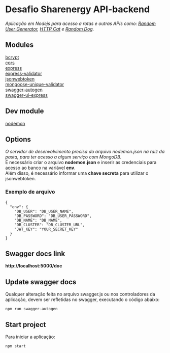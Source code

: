 # Desafio Sharenergy API-backend
*Aplicação em Nodejs para acesso a rotas e outras APIs como: [Random User Generator](https://randomuser.me/), [HTTP Cat](https://http.cat/) e [Random Dog](https://random.dog/).*

## Modules
[bcrypt](https://www.npmjs.com/package/bcrypt) <br>
[cors](https://www.npmjs.com/package/cors)<br>
[express](https://www.npmjs.com/package/express) <br>
[express-validator](https://www.npmjs.com/package/express-validator) <br>
[jsonwebtoken](https://www.npmjs.com/package/jsonwebtoken) <br>
[mongoose-unique-validator](https://www.npmjs.com/package/mongoose-unique-validator)<br>
[swagger-autogen](https://www.npmjs.com/package/swagger-autogen)<br>
[swagger-ui-express](https://www.npmjs.com/package/swagger-ui-express)<br>

## Dev module
[nodemon](https://www.npmjs.com/package/nodemon)<br>


## Options
*O servidor de desenvolvimento precisa do arquivo nodemon.json na raiz da pasta, para ter acesso a algum serviço com MongoDB.*<br>
É necessário criar o arquivo <b>nodemon.json</b> e inserir as credenciais para acesso ao banco na variável <b>env</b>.<br>
Além disso, é necessário informar uma <b>chave secreta</b> para utilizar o jsonwebtoken.

### Exemplo de arquivo
<pre><code>{
  "env": {
    "DB_USER": "DB_USER_NAME",
    "DB_PASSWORD": "DB_USER_PASSWORD",
    "DB_NAME": "DB_NAME",
    "DB_CLUSTER": "DB_CLUSTER_URL",
    "JWT_KEY": "YOUR_SECRET_KEY"
  }
}
</code></pre>

## Swagger docs link
<b>http://localhost:5000/doc</b>

## Update swagger docs
Qualquer alteração feita no arquivo swagger.js ou nos controladores da aplicação, devem ser refletidas no swagger, executando o código abaixo:
<pre><code>npm run swagger-autogen</code></pre>

## Start project
Para iniciar a aplicação:
<pre><code>npm start</code></pre>